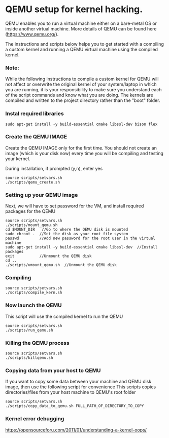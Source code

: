# QEMU setup for kernel hacking.

QEMU enables you to run a virtual machine either on a bare-metal OS or inside another virtual machine. 
More details of QEMU can be found here (https://www.qemu.org/).

The instructions and scripts below helps you to get started with a compiling a custom kernel and running a 
QEMU virtual machine using the compiled kernel.

### Note:  

While the following  instructions to compile a custom kernel for QEMU will not affect or overwrite the original kernel of your system/laptop in which you are running, it is your responsibility to make sure you understand each of the script commands and know what you are doing. The kernels are compiled and written to the project directory rather than the "boot" folder.

### Instal required libraries
```
sudo apt-get install -y build-essential cmake libssl-dev bison flex
```

### Create the QEMU IMAGE  

Create the QEMU IMAGE only for the first time. You should
not create an image (which is your disk now) every time you will be
compiling and testing your kernel.

During installation, if prompted (y,n), enter yes
```
source scripts/setvars.sh
./scripts/qemu_create.sh  
```

### Setting up your QEMU image 

Next, we will have to set password for the VM, and install required packages 
for the QEMU
```
source scripts/setvars.sh
./scripts/mount_qemu.sh
cd $MOUNT_DIR   //Go to where the QEMU disk is mounted
sudo chroot .  //Set the disk as your root file system
passwd         //Add new password for the root user in the virtual machine
sudo apt-get install -y build-essential cmake libssl-dev  //Install packages
exit           //Unmount the QEMU disk
cd ..      
./scripts/umount_qemu.sh  //Unmount the QEMU disk
```

### Compiling
```
source scripts/setvars.sh
./scripts/compile_kern.sh
```

### Now launch the QEMU
This script will use the compiled kernel to run the QEMU
```
source scripts/setvars.sh
./scripts/run_qemu.sh
```

### Killing the QEMU process
```
source scripts/setvars.sh
./scripts/killqemu.sh
```

### Copying data from your host to QEMU
If you want to copy some data between your machine and QEMU disk image, then use the following script for convenience
This scripts copies directories/files from your host machine to QEMU's root folder
```
source scripts/setvars.sh
./scripts/copy_data_to_qemu.sh FULL_PATH_OF_DIRECTORY_TO_COPY
```

### Kernel error debugging

https://opensourceforu.com/2011/01/understanding-a-kernel-oops/



